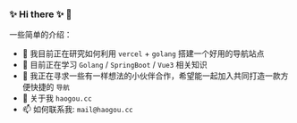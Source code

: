 ### ✨ Hi there ✨ 👋



一些简单的介绍：

- 🔭 我目前正在研究如何利用 `vercel` + `golang` 搭建一个好用的导航站点
- 🌱 目前正在学习 `Golang` / `SpringBoot` / `Vue3` 相关知识
- 👯 我正在寻求一些有一样想法的小伙伴合作，希望能一起加入共同打造一款方便快捷的 `导航`
- 💬 关于我 `haogou.cc`
- 📫 如何联系我: `mail@haogou.cc`
